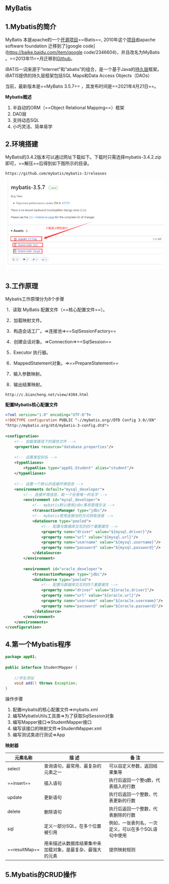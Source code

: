 ## MyBatis

## 1.Mybatis的简介

MyBatis 本是apache的一个[开源项目](https://baike.baidu.com/item/开源项目/3406069)==iBatis==, 2010年这个[项目](https://baike.baidu.com/item/项目/477803)由apache software foundation 迁移到了[google code](https://baike.baidu.com/item/google code/2346604)，并且改名为MyBatis 。==2013年11==月迁移到[Github](https://baike.baidu.com/item/Github/10145341)。

iBATIS一词来源于“internet”和“abatis”的组合，是一个基于Java的[持久层](https://baike.baidu.com/item/持久层/3584971)框架。iBATIS提供的持久层框架包括SQL Maps和Data Access Objects（DAOs）

当前，最新版本是==MyBatis 3.5.7== ，其发布时间是==2021年4月21日==。

**Mybatis概述**

1. 半自动的ORM（==Object Relational Mapping==）框架
2. DAO层
3. 支持动态SQL
4. 小巧灵活、简单易学

## 2.环境搭建

MyBatis的3.4.2版本可以通过网址下载如下。下载时只需选择mybatis-3.4.2.zip即可，==解压==后得到如下图所示的目录。

```
https://github.com/mybatis/mybatis-3/releases
```

![结果](../assets/mybatis.png)

## 3.工作原理

Mybatis工作原理分为8个步骤

​    1．读取 MyBatis 配置文件（==核心配置文件==）。

​    2．加载映射文件。

​    3．构造会话工厂。=>连接池=>==SqlSessionFactory==

​    4．创建会话对象。=>Connection=>==SqlSession==

​    5．Executor 执行器。

​    6．MappedStatement对象。=>==PrepareStatement==

​    7．输入参数映射。

​    8．输出结果映射。

```
http://c.biancheng.net/view/4304.html
```

**配置Mybatis核心配置文件**

```xml
<?xml version="1.0" encoding="UTF-8"?>
<!DOCTYPE configuration PUBLIC "-//mybatis.org//DTD Config 3.0//EN"
"http://mybatis.org/dtd/mybatis-3-config.dtd">

<configuration>
    <!-- 加载类路径下的属性文件 -->
    <properties resource="database.properties"/>

    <!-- 设置类型别名 -->
    <typeAliases>
        <typeAlias type="app01.Student" alias="student"/>
    </typeAliases>

    <!-- 设置一个默认的连接环境信息 -->
    <environments default="mysql_developer">
        <!-- 连接环境信息，取一个任意唯一的名字 -->
        <environment id="mysql_developer">
            <!-- mybatis默认使用jdbc事务管理方法 -->
            <transactionManager type="jdbc"/>
            <!-- mybatis使用连接池的方式获取连接 -->
            <dataSource type="pooled">
                <!-- 配置与数据库交互的四个重要属性 -->
                <property name="driver" value="${mysql.driver}"/>
                <property name="url" value="${mysql.url}"/>
                <property name="username" value="${mysql.username}"/>
                <property name="password" value="${mysql.password}"/>
            </dataSource>
        </environment>

        <environment id="oracle_developer">
            <transactionManager type="jdbc"/>
            <dataSource type="pooled">
                <!-- 配置与数据库交互的四个重要属性 -->
                <property name="driver" value="${oracle.driver}"/>
                <property name="url" value="${oracle.url}"/>
                <property name="username" value="${oracle.username}"/>
                <property name="password" value="${oracle.password}"/>
            </dataSource>
        </environment>
    </environments>
</configuration>
```

## 4.第一个Mybatis程序

```java
package app01;

public interface StudentMapper {

    //学生添加
    void add() throws Exception;
}
```

操作步骤

1. 配置mybatis的核心配置文件=>mybatis.xml
2. 编写MybatisUtils工具类=>为了获取SqlSession对象
3. 编写Mapper接口=>StudentMapper接口
4. 编写该接口的映射文件=>StudentMapper.xml
5. 编写测试类进行测试=>App

**映射器**

| **元素名称**  | **描**  **述**                                             | **备**  **注**                                      |
| ------------- | ---------------------------------------------------------- | --------------------------------------------------- |
| select        | 查询语句，最常用、最复杂的元素之一                         | 可以自定义参数，返回结果集等                        |
| ==insert==    | 插入语句                                                   | 执行后返回一个整q数，代表插入的行数                 |
| update        | 更新语句                                                   | 执行后返回一个整数，代表更新的行数                  |
| delete        | 删除语句                                                   | 执行后返回一个整数，代表删除的行数                  |
| sql           | 定义一部分SQL，在多个位置被引用                            | 例如，一张表列名，一次定义，可以在多个SQL语句中使用 |
| ==resultMap== | 用来描述从数据库结果集中来加载对象，是最复杂、最强大的元素 | 提供映射规则                                        |

## 5.Mybatis的CRUD操作

